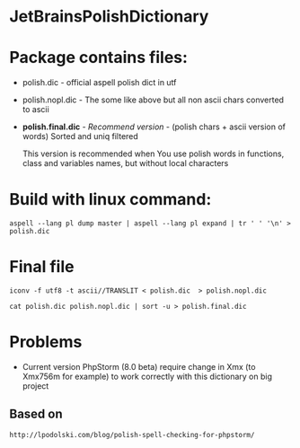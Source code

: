 JetBrainsPolishDictionary
=========================


# Package contains files:

 - polish.dic - official aspell polish dict in utf
 - polish.nopl.dic - The some like above but all non ascii chars converted to ascii
	
 - **polish.final.dic** - *Recommend version* - (polish chars + ascii version of words)
 	Sorted and uniq filtered 
 	
 	This version is recommended when You use polish words in functions, class and variables names, but without local characters 




Build with linux command:
========================

	aspell --lang pl dump master | aspell --lang pl expand | tr ' ' '\n' > polish.dic


# Final file 

	iconv -f utf8 -t ascii//TRANSLIT < polish.dic  > polish.nopl.dic

	cat polish.dic polish.nopl.dic | sort -u > polish.final.dic
	

# Problems
  - Current version PhpStorm (8.0 beta) require change in Xmx (to Xmx756m for example) to work correctly with this dictionary on big project
	


## Based on 

    http://lpodolski.com/blog/polish-spell-checking-for-phpstorm/